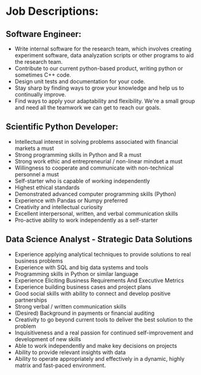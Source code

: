 # Job Descriptions:

## Software Engineer:
- Write internal software for the research team, which involves creating
  experiment software, data analyzation scripts or other programs to aid the
  research team.
- Contribute to our current python-based product, writing python or sometimes
  C++ code.
- Design unit tests and documentation for your code.
- Stay sharp by finding ways to grow your knowledge and help us to continually
  improve.
- Find ways to apply your adaptability and flexibility. We're a small group and
  need all the teamwork we can get to reach our goals.

## Scientific Python Developer:
- Intellectual interest in solving problems associated with financial markets a
  must
- Strong programming skills in Python and R a must
- Strong work ethic and entrepreneurial / non-linear mindset a must
- Willingness to cooperate and communicate with non-technical personnel a must
- Self-starter who is capable of working independently
- Highest ethical standards
- Demonstrated advanced computer programming skills (Python)
- Experience with Pandas or Numpy preferred
- Creativity and intellectual curiosity
- Excellent interpersonal, written, and verbal communication skills
- Pro-active ability to work independently as a self-starter

## Data Science Analyst - Strategic Data Solutions
- Experience applying analytical techniques to provide solutions to real
  business problems
- Experience with SQL and big data systems and tools
- Programming skills in Python or similar language
- Experience Eliciting Business Requirements And Executive Metrics
- Experience building business cases and project plans
- Good social skills with ability to connect and develop positive partnerships
- Strong verbal / written communication skills
- (Desired) Background in payments or financial auditing
- Creativity to go beyond current tools to deliver the best solution to the
  problem
- Inquisitiveness and a real passion for continued self-improvement and
  development of new skills
- Able to work independently and make key decisions on projects
- Ability to provide relevant insights with data
- Ability to operate appropriately and effectively in a dynamic, highly matrix
  and fast-paced environment.
